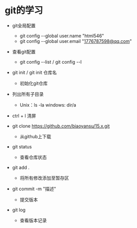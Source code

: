 git的学习
========
- git全局配置

    - git config --global user.name "html546"
    - git config --global user.email "1776787598@qq.com"
- 查看git配置
    - git config --list / git config --l
- git init / git init 仓库名
    - 初始化git仓库
- 列出所有子目录
    - Unix：ls -la windows: dir/a
- ctrl + l 清屏
- git clone https://github.com/biaoyansu/15.x.git
    - 从github上下载
- git status
    - 查看仓库状态
- git add .
    - 将所有修改添加至暂存区
- git commit -m "描述"
    - 提交版本
- git log 
    - 查看版本记录